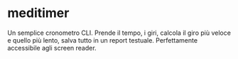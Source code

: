 # meditimer
Un semplice cronometro CLI. Prende il tempo, i giri, calcola il giro più veloce e quello più lento, salva tutto in un report testuale. Perfettamente accessibile agli screen reader.
